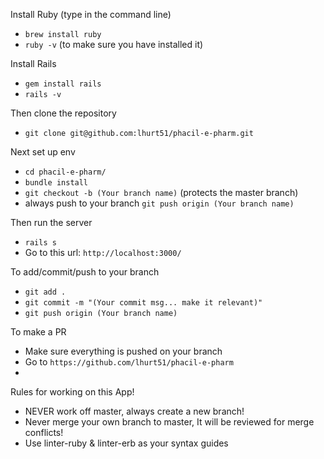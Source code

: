 Install Ruby (type in the command line)
*   ```brew install ruby```
*   ```ruby -v```		(to make sure you have installed it)

Install Rails
*   ```gem install rails```
*   ```rails -v```

Then clone the repository
*   ```git clone git@github.com:lhurt51/phacil-e-pharm.git```

Next set up env
*   ```cd phacil-e-pharm/```
*   ```bundle install```
*	```git checkout -b (Your branch name)``` (protects the master branch)
*	always push to your branch ```git push origin (Your branch name)```

Then run the server
*   ```rails s```
*   Go to this url: ```http://localhost:3000/```

To add/commit/push to your branch
*	```git add .```
*	```git commit -m "(Your commit msg... make it relevant)"```
*	```git push origin (Your branch name)```

To make a PR
*	Make sure everything is pushed on your branch
*	Go to ```https://github.com/lhurt51/phacil-e-pharm```
*

Rules for working on this App!

* NEVER work off master, always create a new branch!
* Never merge your own branch to master, It will be reviewed for merge conflicts!
* Use linter-ruby & linter-erb as your syntax guides
